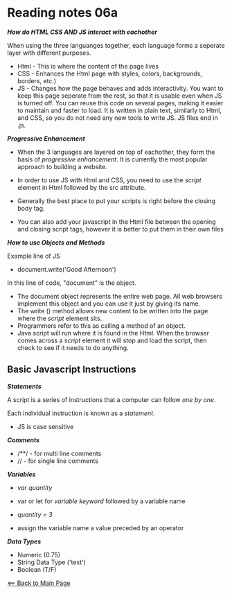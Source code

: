 # Reading notes 06a

__*How do HTML CSS AND JS interact with eachother*__

 When using the three languanges together, each language forms a seperate layer with different purposes.

- Html - This is where the content of the page lives
- CSS - Enhances the Html page with styles, colors, backgrounds, borders, etc.)
- JS - Changes how the page behaves and adds interactivity.
You want to keep this page seperate from the rest, so that it is usable even when JS is turned off. You can reuse this code on several pages, making it easier to maintain and faster to load. It is written in plain text, similarly to Html, and CSS, so you do not need any new tools to write JS. JS files end in .js.

__*Progressive Enhancement*__

- When the 3 languages are layered on top of eachother, they form the basis of *progressive enhancement*. It is currently the most popular approach to building a website.

- In order to use JS with Html and CSS, you need to use the *script* element in Html followed by the src attribute.

- Generally the best place to put your scripts is right before the closing body tag.

- You can also add your javascript in the Html file between the opening and closing script tags, however it is better to put them in their own files

__*How to use Objects and Methods*__

Example line of JS

- document.write('Good Afternoon')

In this line of code, "document" is the object.

- The document object represents the entire web page. All web browsers implement this object and you can use it just by giving its name.
- The write () method allows new content to be written into the page where the *script* element sits.
- Programmers refer to this as calling a method of an object.
- Java script will run where it is found in the Html. When the browser comes across a *script* element it will stop and load the script, then check to see if it needs to do anything.

## Basic Javascript Instructions

__*Statements*__

A script is a series of instructions that a computer can follow *one by one*.

Each individual instruction is known as a *statement*.

- JS is case sensitive

__*Comments*__

- /**/ - for multi line comments
- // - for single line comments

__*Variables*__

- *var quantity*
- var or let for *variable keyword* followed by a variable name
- *quantity = 3*

- assign the variable name a value preceded by an operator

__*Data Types*__

- Numeric (0.75)
- String Data Type ('text')
- Boolean (T/F)

[<== Back to Main Page](README.md)
